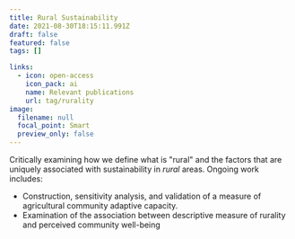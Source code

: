 ```yaml
---
title: Rural Sustainability
date: 2021-08-30T18:15:11.991Z
draft: false
featured: false
tags: []

links:
  - icon: open-access
    icon_pack: ai
    name: Relevant publications
    url: tag/rurality
image:
  filename: null
  focal_point: Smart
  preview_only: false
---
```

Critically examining how we define what is "rural" and the factors that are uniquely associated with sustainability in *rural* areas. Ongoing work includes:

* Construction, sensitivity analysis, and validation of a measure of agricultural community adaptive capacity.
* Examination of the association between descriptive measure of rurality and perceived community well-being

